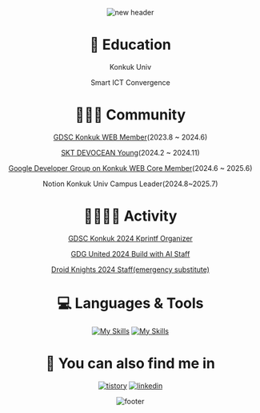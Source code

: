 <div align="center">
  
![new header](https://github.com/clicelee/clicelee/assets/131771046/17832af3-8d5a-4542-89c6-7861ff71fddb)
# 🏫 Education
Konkuk Univ

Smart ICT Convergence


# 🧑🏻‍💻 Community
[GDSC Konkuk WEB Member](https://www.instagram.com/gdsc.konkuk/)(2023.8 ~ 2024.6)

[SKT DEVOCEAN Young](https://devocean.sk.com/community/youngList.do)(2024.2 ~ 2024.11)

[Google Developer Group on Konkuk WEB Core Member](https://www.instagram.com/gdsc.konkuk/)(2024.6 ~ 2025.6)

Notion Konkuk Univ Campus Leader(2024.8~2025.7)


# 🏃🏻‍♀️‍➡️ Activity
[GDSC Konkuk 2024 Kprintf Organizer](https://festa.io/events/4948)

[GDG United 2024 Build with AI Staff](https://festa.io/events/5026)

[Droid Knights 2024 Staff(emergency substitute)](https://www.droidknights.dev/)


# 💻 Languages & Tools
[![My Skills](https://skillicons.dev/icons?i=ts,react,tailwind)](https://skillicons.dev)
[![My Skills](https://skillicons.dev/icons?i=next,vite,git,figma)](https://skillicons.dev)


# 👀 You can also find me in
[![tistory](https://img.shields.io/badge/tistory-ff5544?style=for-the-badge&logo=tistory&logoColor=white)](https://clice.tistory.com/) [![linkedin](https://img.shields.io/badge/linkedin-0A66C2?style=for-the-badge&logo=linkedin&logoColor=white)](https://www.linkedin.com/in/jiminclicelee/)

![footer](https://github.com/clicelee/clicelee/assets/131771046/3097bc35-5f4a-4cf5-a4e0-3540b9cc4340)
</div>
